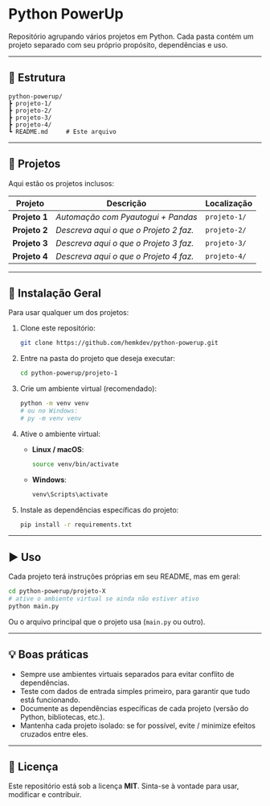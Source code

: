 # Python PowerUp

Repositório agrupando vários projetos em Python. Cada pasta contém um projeto separado com seu próprio propósito, dependências e uso.

---

## 📂 Estrutura

```
python-powerup/
┣ projeto-1/
┣ projeto-2/
┣ projeto-3/
┣ projeto-4/
┗ README.md     # Este arquivo
```

---

## 🧩 Projetos

Aqui estão os projetos inclusos:

| Projeto | Descrição | Localização |
|---------|------------|-------------|
| **Projeto 1** | *Automação com Pyautogui + Pandas* | `projeto-1/` |
| **Projeto 2** | *Descreva aqui o que o Projeto 2 faz.* | `projeto-2/` |
| **Projeto 3** | *Descreva aqui o que o Projeto 3 faz.* | `projeto-3/` |
| **Projeto 4** | *Descreva aqui o que o Projeto 4 faz.* | `projeto-4/` |

---

## 🔧 Instalação Geral

Para usar qualquer um dos projetos:

1. Clone este repositório:

   ```bash
   git clone https://github.com/hemkdev/python-powerup.git
   ```

2. Entre na pasta do projeto que deseja executar:

   ```bash
   cd python-powerup/projeto-1
   ```

3. Crie um ambiente virtual (recomendado):

   ```bash
   python -m venv venv
   # ou no Windows:
   # py -m venv venv
   ```

4. Ative o ambiente virtual:

   - **Linux / macOS**:

     ```bash
     source venv/bin/activate
     ```

   - **Windows**:

     ```powershell
     venv\Scripts\activate
     ```

5. Instale as dependências específicas do projeto:

   ```bash
   pip install -r requirements.txt
   ```

---

## ▶️ Uso

Cada projeto terá instruções próprias em seu README, mas em geral:

```bash
cd python-powerup/projeto-X
# ative o ambiente virtual se ainda não estiver ativo
python main.py
```

Ou o arquivo principal que o projeto usa (`main.py` ou outro).

---

## 💡 Boas práticas

- Sempre use ambientes virtuais separados para evitar conflito de dependências.  
- Teste com dados de entrada simples primeiro, para garantir que tudo está funcionando.  
- Documente as dependências específicas de cada projeto (versão do Python, bibliotecas, etc.).  
- Mantenha cada projeto isolado: se for possível, evite / minimize efeitos cruzados entre eles.

---

## 📜 Licença

Este repositório está sob a licença **MIT**. Sinta-se à vontade para usar, modificar e contribuir.
